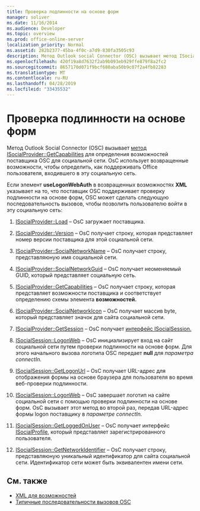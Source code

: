 ```yaml
---
title: Проверка подлинности на основе форм
manager: soliver
ms.date: 11/16/2014
ms.audience: Developer
ms.topic: overview
ms.prod: office-online-server
localization_priority: Normal
ms.assetid: 282b2377-45ba-4f0c-a7d9-830fa3505c93
description: Метод Outlook social Connector (OSC) вызывает метод ISocialProvider::GetCapabilities, чтобы определить возможности поставщика OSC для социальной сети.
ms.openlocfilehash: 420f19a8d7632f2ab9b093eb929ffe879f8a2fc2
ms.sourcegitcommit: 8657170d071f9bcf680aba50b9c07f2a4fb82283
ms.translationtype: MT
ms.contentlocale: ru-RU
ms.lasthandoff: 04/28/2019
ms.locfileid: "33435532"
---
```

# <a name="forms-based-authentication"></a>Проверка подлинности на основе форм

Метод Outlook Social Connector (OSC) вызывает [метод ISocialProvider::GetCapabilities](isocialprovider-getcapabilities.md) для определения возможностей поставщика OSC для социальной сети. OsC использует возвращенные возможности, чтобы определить, как поддерживать Office пользователя, входившего в эту социальную сеть. 

Если элемент **useLogonWebAuth** в возвращенных возможностях **XML** указывает на то, что поставщик OSC поддерживает проверку подлинности на основе форм, OSC может сделать следующую последовательность вызовов, чтобы позволить пользователю войти в эту социальную сеть: 
  
1. [ISocialProvider::Load](isocialprovider-load.md) &ndash; OsC загружает поставщика. 
    
2. [ISocialProvider::Version](isocialprovider-version.md) &ndash; OsC получает строку, которая представляет номер версии поставщика для этой социальной сети. 
    
3. [ISocialProvider::SocialNetworkName](isocialprovider-socialnetworkname.md) &ndash; OsC получает строку, представляюную имя социальной сети. 
    
4. [ISocialProvider::SocialNetworkGuid](isocialprovider-socialnetworkguid.md) &ndash; OsC получает неоменяемый GUID, который представляет социальную сеть. 
    
5. [ISocialProvider::GetCapabilities](isocialprovider-getcapabilities.md) &ndash; OsC получает строку, которая представляет возможности поставщика и соответствует определению схемы элемента **возможностей.** 
    
6. [ISocialProvider::SocialNetworkIcon](isocialprovider-socialnetworkicon.md) &ndash; OsC получает массив byte, который представляет значок для сайта социальной сети. 
    
7. [ISocialProvider::GetSession](isocialprovider-getsession.md) &ndash; OsC получает [интерфейс ISocialSession.](isocialsessioniunknown.md) 
    
8. [ISocialSession::LogonWeb](isocialsession-logonweb.md) &ndash; OsC инициализирует вход на сайт социальной сети путем проверки подлинности на основе форм. Для этого начального вызова логотипа OSC передает **null** для _параметра connectIn._ 
    
9. [ISocialSession::GetLogonUrl](isocialsession-getlogonurl.md) &ndash; OsC получает URL-адрес для отображения формы на основе браузера для пользователя во время веб-проверки подлинности. 
    
10. [ISocialSession::LogonWeb](isocialsession-logonweb.md) &ndash; OsC завершает логотип на сайте социальной сети с помощью проверки подлинности на основе форм. OsC вызывает этот метод во второй раз, передав URL-адрес формы logon поставщику в _параметре connectIn._ 
    
11. [ISocialSession::GetLoggedOnUser](isocialsession-getloggedonuser.md) &ndash; OsC получает интерфейс [ISocialProfile,](isocialprovideriunknown.md) который представляет зарегистрированного пользователя. 
    
12. [ISocialSession::GetNetworkIdentifier](isocialsession-getnetworkidentifier.md) &ndash; OsC получает строку, представляюную уникальный идентификатор для сайта социальной сети. Идентификатор сети может быть эквивалентен имени сети. 
    
## <a name="see-also"></a>См. также

- [XML для возможностей](xml-for-capabilities.md)
- [Типичные последовательности вызовов OSC](osc-typical-calling-sequences.md)

